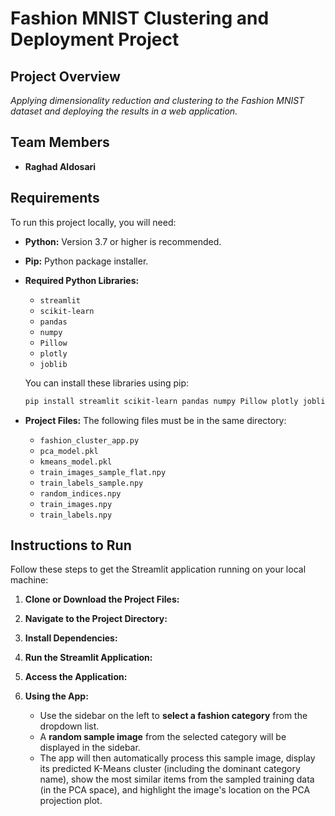# Fashion MNIST Clustering and Deployment Project

## Project Overview

*Applying dimensionality reduction and clustering to the Fashion MNIST dataset and deploying the results in a web application.*

## Team Members

*   **Raghad Aldosari**

## Requirements

To run this project locally, you will need:

*   **Python:** Version 3.7 or higher is recommended.
*   **Pip:** Python package installer.
*   **Required Python Libraries:**
    *   `streamlit`
    *   `scikit-learn`
    *   `pandas`
    *   `numpy`
    *   `Pillow`
    *   `plotly`
    *   `joblib`

    You can install these libraries using pip:
    ```bash
    pip install streamlit scikit-learn pandas numpy Pillow plotly joblib
    ```

*   **Project Files:** The following files must be in the same directory:
    *   `fashion_cluster_app.py` 
    *   `pca_model.pkl` 
    *   `kmeans_model.pkl` 
    *   `train_images_sample_flat.npy`
    *   `train_labels_sample.npy` 
    *   `random_indices.npy` 
    *   `train_images.npy` 
    *   `train_labels.npy`
      
## Instructions to Run

Follow these steps to get the Streamlit application running on your local machine:

1.  **Clone or Download the Project Files:** 

2.  **Navigate to the Project Directory:**

3.  **Install Dependencies:** 

4.  **Run the Streamlit Application:** 

5.  **Access the Application:** 

6.  **Using the App:**
    *   Use the sidebar on the left to **select a fashion category** from the dropdown list.
    *   A **random sample image** from the selected category will be displayed in the sidebar.
    *   The app will then automatically process this sample image, display its predicted K-Means cluster (including the dominant category name), show the most similar items from the sampled training data (in the PCA space), and highlight the image's location on the PCA projection plot.
